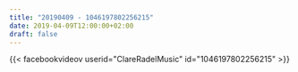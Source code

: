 ```yaml
---
title: "20190409 - 1046197802256215"
date: 2019-04-09T12:00:00+02:00
draft: false
---
```


{{< facebookvideov userid="ClareRadelMusic" id="1046197802256215" >}}